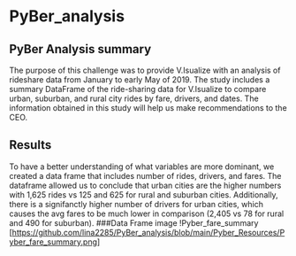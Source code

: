 # PyBer_analysis
## PyBer Analysis summary
The purpose of this challenge was to provide V.Isualize with an analysis of rideshare data from January to early May of 2019. The study includes a summary DataFrame of the ride-sharing data for V.Isualize to compare urban, suburban, and rural city rides by fare, drivers, and dates.  The information obtained in this study will help us make recommendations to the CEO. 
## Results
To have a better understanding of what variables are more dominant, we created a data frame that includes number of rides, drivers, and fares.  The dataframe allowed us to conclude that urban cities are the higher numbers with 1,625 rides vs 125 and 625 for rural and suburban cities.  Additionally, there is a signifanctly higher number of drivers for urban cities, which causes the avg fares to be much lower in comparison (2,405 vs 78 for rural and 490 for suburban). 
###Data Frame image
!Pyber_fare_summary [https://github.com/lina2285/PyBer_analysis/blob/main/Pyber_Resources/Pyber_fare_summary.png]
